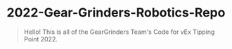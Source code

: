 # 2022-Gear-Grinders-Robotics-Repo

> Hello! This is all of the GearGrinders Team's Code for vEx Tipping Point 2022.
